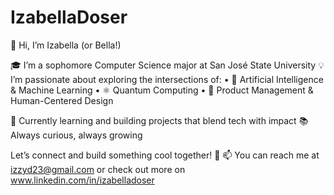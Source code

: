 # IzabellaDoser
👋 Hi, I’m Izabella (or Bella!)

🎓 I’m a sophomore Computer Science major at San José State University
💡 I’m passionate about exploring the intersections of:
	•	🤖 Artificial Intelligence & Machine Learning
	•	⚛️ Quantum Computing
	•	🎯 Product Management & Human-Centered Design

🌱 Currently learning and building projects that blend tech with impact
📚 Always curious, always growing

Let’s connect and build something cool together! 🚀
📫 You can reach me at izzyd23@gmail.com or check out more on www.linkedin.com/in/izabelladoser
